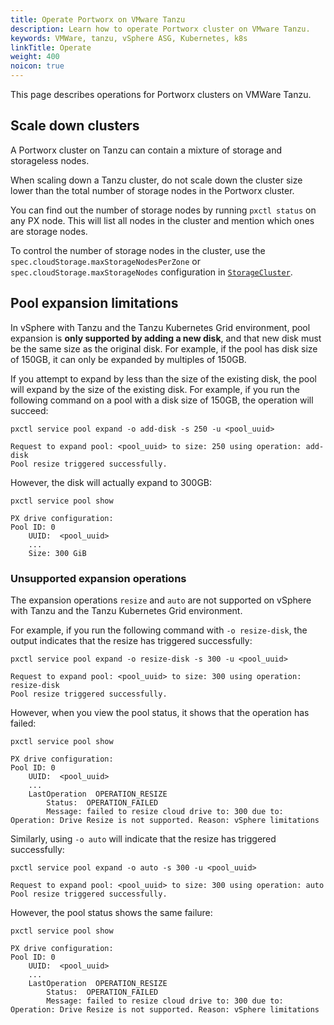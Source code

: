 ```yaml
---
title: Operate Portworx on VMware Tanzu
description: Learn how to operate Portworx cluster on VMware Tanzu.
keywords: VMWare, tanzu, vSphere ASG, Kubernetes, k8s
linkTitle: Operate
weight: 400
noicon: true
---
```


This page describes operations for Portworx clusters on VMWare Tanzu.

## Scale down clusters

A Portworx cluster on Tanzu can contain a mixture of storage and storageless nodes.

When scaling down a Tanzu cluster, do not scale down the cluster size lower than the total number of storage nodes in the Portworx cluster.

You can find out the number of storage nodes by running `pxctl status` on any PX node. This will list all nodes in the cluster and mention which ones are storage nodes.

To control the number of storage nodes in the cluster, use the `spec.cloudStorage.maxStorageNodesPerZone` or `spec.cloudStorage.maxStorageNodes` configuration in [`StorageCluster`](/reference/crd/storage-cluster/).

## Pool expansion limitations

In vSphere with Tanzu and the Tanzu Kubernetes Grid environment, pool expansion is **only supported by adding a new disk**, and that new disk must be the same size as the original disk. For example, if the pool has disk size of 150GB, it can only be expanded by multiples of 150GB.

If you attempt to expand by less than the size of the existing disk, the pool will expand by the size of the existing disk. For example, if you run the following command on a pool with a disk size of 150GB, the operation will succeed:

```text
pxctl service pool expand -o add-disk -s 250 -u <pool_uuid>
```
```output
Request to expand pool: <pool_uuid> to size: 250 using operation: add-disk
Pool resize triggered successfully.
```

However, the disk will actually expand to 300GB:

```text
pxctl service pool show
```
```output
PX drive configuration:
Pool ID: 0 
    UUID:  <pool_uuid> 
    ... 
    Size: 300 GiB
```

### Unsupported expansion operations

The expansion operations `resize` and `auto` are not supported on vSphere with Tanzu and the Tanzu Kubernetes Grid environment.

For example, if you run the following command with `-o resize-disk`, the output indicates that the resize has triggered successfully:

```text
pxctl service pool expand -o resize-disk -s 300 -u <pool_uuid>
```
```output
Request to expand pool: <pool_uuid> to size: 300 using operation: resize-disk
Pool resize triggered successfully.
```

However, when you view the pool status, it shows that the operation has failed:

```text
pxctl service pool show
```
```output
PX drive configuration:
Pool ID: 0 
    UUID:  <pool_uuid> 
    ...
    LastOperation  OPERATION_RESIZE 
        Status:  OPERATION_FAILED 
        Message: failed to resize cloud drive to: 300 due to: Operation: Drive Resize is not supported. Reason: vSphere limitations
```

Similarly, using `-o auto` will indicate that the resize has triggered successfully:

```text
pxctl service pool expand -o auto -s 300 -u <pool_uuid>
```
```output
Request to expand pool: <pool_uuid> to size: 300 using operation: auto
Pool resize triggered successfully.
```

However, the pool status shows the same failure:

```text
pxctl service pool show
```
```output
PX drive configuration:
Pool ID: 0 
    UUID:  <pool_uuid> 
    ...
    LastOperation  OPERATION_RESIZE 
        Status:  OPERATION_FAILED 
        Message: failed to resize cloud drive to: 300 due to: Operation: Drive Resize is not supported. Reason: vSphere limitations
```